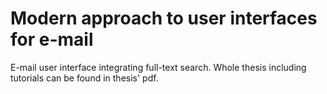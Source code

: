 # Modern approach to user interfaces for e-mail

E-mail user interface integrating full-text search. Whole thesis including tutorials can be found in thesis' pdf.
